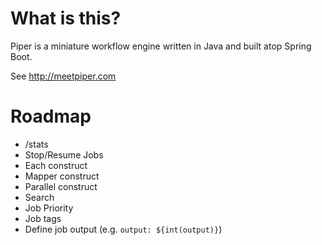 # What is this?

Piper is a miniature workflow engine written in Java and built atop Spring Boot. 

See http://meetpiper.com

# Roadmap


- /stats
- Stop/Resume Jobs
- Each construct
- Mapper construct
- Parallel construct
- Search
- Job Priority
- Job tags
- Define job output (e.g. `output: ${int(output)}`)
